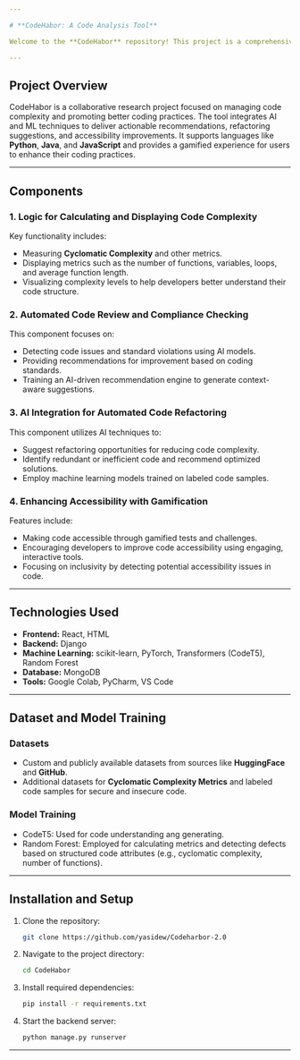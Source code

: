 ```yaml
---

# **CodeHabor: A Code Analysis Tool**

Welcome to the **CodeHabor** repository! This project is a comprehensive, AI-driven solution designed to assist developers in managing code complexity, improving code quality, and enhancing accessibility. With four integrated components, CodeHabor addresses modern software development challenges using cutting-edge technologies and machine learning models.

---
```


## **Project Overview**

CodeHabor is a collaborative research project focused on managing code complexity and promoting better coding practices. The tool integrates AI and ML techniques to deliver actionable recommendations, refactoring suggestions, and accessibility improvements. It supports languages like **Python**, **Java**, and **JavaScript** and provides a gamified experience for users to enhance their coding practices.

---

## **Components**

### **1. Logic for Calculating and Displaying Code Complexity**
Key functionality includes:
- Measuring **Cyclomatic Complexity** and other metrics.
- Displaying metrics such as the number of functions, variables, loops, and average function length.
- Visualizing complexity levels to help developers better understand their code structure.

### **2. Automated Code Review and Compliance Checking**
This component focuses on:
- Detecting code issues and standard violations using AI models.
- Providing recommendations for improvement based on coding standards.
- Training an AI-driven recommendation engine to generate context-aware suggestions.

### **3. AI Integration for Automated Code Refactoring**
This component utilizes AI techniques to:
- Suggest refactoring opportunities for reducing code complexity.
- Identify redundant or inefficient code and recommend optimized solutions.
- Employ machine learning models trained on labeled code samples.


### **4. Enhancing Accessibility with Gamification**
Features include:
- Making code accessible through gamified tests and challenges.
- Encouraging developers to improve code accessibility using engaging, interactive tools.
- Focusing on inclusivity by detecting potential accessibility issues in code.

---

## **Technologies Used**

- **Frontend:** React, HTML
- **Backend:** Django
- **Machine Learning:** scikit-learn, PyTorch, Transformers (CodeT5), Random Forest
- **Database:** MongoDB
- **Tools:** Google Colab, PyCharm, VS Code

---

## **Dataset and Model Training**

### **Datasets**
- Custom and publicly available datasets from sources like **HuggingFace** and **GitHub**.
- Additional datasets for **Cyclomatic Complexity Metrics** and labeled code samples for secure and insecure code.

### **Model Training**
- CodeT5: Used for code understanding ang generating.
- Random Forest: Employed for calculating metrics and detecting defects based on structured code attributes (e.g., cyclomatic complexity, number of functions).

---

## **Installation and Setup**

1. Clone the repository:
   ```bash
   git clone https://github.com/yasidew/Codeharbor-2.0
   ```
2. Navigate to the project directory:
   ```bash
   cd CodeHabor
   ```
3. Install required dependencies:
   ```bash
   pip install -r requirements.txt
   ```
5. Start the backend server:
   ```bash
   python manage.py runserver
   ```

---
